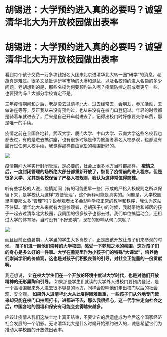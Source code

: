 # 胡锡进：大学预约进入真的必要吗？诚望清华北大为开放校园做出表率

# 胡锡进：大学预约进入真的必要吗？诚望清华北大为开放校园做出表率

看到每个孩子交费一万多块钱报名入团来北京进清华北大转一圈“研学”的消息，老胡真是难过。很多文章批评研学市场的火爆和混乱，以及名校预约进入名额的多少问题。老胡想到的是，那些名校为何要预约进入呢？疫情防控之前或者更早一些，也要预约吗？大部分学校肯定不是。

三年疫情期间和之后，老胡没去过清华北大。过去经常去，会朋友，参加活动，去做讲座等等，反正我从来没有预约过，也从来没有在校门口登记过。年轻的时候都是骑着车就进去了，后来是自己开车就进去了，记得出校门时好像要交停车费，那是唯一的手续。

疫情之前在全国各地转，武汉大学、厦门大学、中山大学、云南大学这些名校我也都去过，有的是进去搞讲座，也有很多时候是作为旅游者慕名入校参观，也都没有履行过任何入校手续，我觉得那样自由宽松的氛围挺好的。

![](https://inews.gtimg.com/om_bt/OJ_0LJEJGgocVsyGGi3noAaGmBEJTgxZWpemWWHjRXj_UAA/1000)

疫情期间大学实行封闭管理，是必要的，社会上很多地方当时都那样。
**疫情之后，一度封闭管理的场所绝大部分都重新开放了，恢复了疫情前的进入程序。但是很多大学、尤其是名校保留了严格入校规则，我认为这非常值得商榷。**

听有些学校的人说，疫情期间（有的可能更早一些）形成的严格入校规则之所以保留下来，是学校认为这样“方便管理”，这个解释可能是真实的。问题是，大学校园里需要那么多“管理”吗？说参观者太多会影响学校正常的教学和秩序，我认为这站不住脚。清华北大从来就有大量参观者，老胡孩子小的时候，我就带她和邻居的孩子一起去过清华北大校园，我周围的很多孩子也都去过。我们单位搞运动会，还租过大学的体育场。当时没有“不好影响”，现在的影响从何而来呢？

![](https://inews.gtimg.com/om_bt/OaY5aVN5e0dgWcFWvKHwW8hY0ufT1w3F_M6uTggbdzdD8AA/1000)

而且目前正值暑期，大学里的学生大多离校了，正是应该开放让孩子们来参观的时候。
**孩子们进一趟他们崇拜的大学校园，感受一下梦想之地的氛围，这对孩子们的身心是多么好的一件事。大学在暑期里作为小孩子们的特殊“大课堂”，培养他们崇尚学识的价值观，这也是对孩子们积极良善的引导，对社会正能量的一份贡献啊。**

我还想说， **让在校大学生们在一个开放的环境中度过大学时代，也是对他们开放精神的无形熏陶和引导。**
如果那些学生们就读的大学外人进校门要预约登记，是一个高墙围起来外人进去很不容易的地方，同样会影响他们走出校门以后的社会观、安全观。
**如果外人进清华北大从此变得困难重重，一些孩子们从外地专门赶来却只能在校门口拍照打卡，进都进不去，那么我很担心，这一代学生走向社会之后，中国各地的围墙和保安有可能会变得越来越多。**

应该让疫情从我们这块土地上真正结束，不要让它的后遗症成为今后这个国家经济社会发展的一个阴影。无论清华北大是什么时候开始预约进入的，诚恳希望它们为推动大学校园的开放做出表率。

